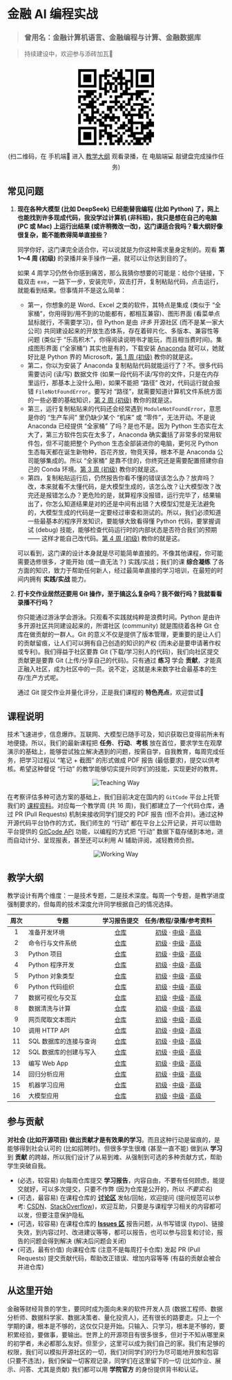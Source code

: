 # 金融 AI 编程实战

> ### 曾用名：金融计算机语言、金融编程与计算、金融数据库

> 持续建设中，欢迎参与添砖加瓦🌹

<p align="center">
<img src="images/cueb-ftlab-courses-qr-code.jpg" alt="扫二维码" width=200 />
</br>
(扫二维码，在 手机端📱 进入
<a href="#教学大纲">教学大纲</a>
观看录播，在 电脑端💻 敲键盘完成操作任务)
</p>

## 常见问题

1. **现在各种大模型 (比如 DeepSeek) 已经能替我编程 (比如 Python) 了，网上也能找到许多现成代码，我没学过计算机 (非科班)，我只是想在自己的电脑 (PC 或 Mac) 上运行出结果 (或许稍微改一改)，这门课适合我吗？看大纲好像很复杂，能不能教得简单直接些？**

    同学你好，这门课完全适合你，可以说就是为你这种需求量身定制的。观看 **第 1～4 周 (初级)** 的录播并亲手操作一遍，就可以让你达到目的了。

    如果 4 周学习仍然令你感到痛苦，那么我猜你想要的可能是：给你个链接，下载双击 `exe`，一路下一步，安装完毕，双击打开，复制粘贴代码，点击运行，就能看到结果。但事情并不是这么简单：

    - 第一，你想象的是 Word、Excel 之类的软件，其特点是集成 (类似于 “全家桶”，你用得到/用不到的功能都有，都相互兼容)、图形界面 (看菜单点鼠标就行，不需要学习)，但 Python 是由 *许多* 开源社区 (而不是某一家大公司) 共同建设起来的开放生态体系，存在着碎片化、多版本、兼容性等问题 (类似于 “乐高积木”，你得阅读说明书才能玩，而且相当费时间)。集成图形界面 (“全家桶”) 其实也是有的，下载安装 [Anaconda](https://www.anaconda.com/download/success) 就可以，她就好比是 Python 界的 Microsoft，[第 1 周 (初级)](https://gitcode.com/cueb-fintech/courses/blob/main/01-beginner/01.tutorial.md) 教你的就是这。
    - 第二，你以为安装了 Anaconda 复制粘贴代码就能运行了？不。很多代码需要访问 (读/写) 数据文件 (如果一段代码不读/写你的文件，只是在内存里运行，那基本上没什么用)，如果不能把 “路径” 改对，代码运行就会报错 `FileNotFoundError`。要写对 “路径”，就需要知道计算机文件系统方面的一些必要的基础知识，[第 2 周 (初级)](https://gitcode.com/cueb-fintech/courses/blob/main/01-beginner/02.tutorial.md) 教你的就是这。
    - 第三，运行复制粘贴来的代码还会经常遇到 `ModuleNotFoundError`，意思是你的 “生产车间” 里仍缺少某个 “机床” 或 “零件”，无法开动。不是说 Anaconda 已经提供 “全家桶” 了吗？是也不是。因为 Python 生态实在太大了，第三方软件包实在太多了，Anaconda 确实囊括了非常多的常用软件包，但不可能把整个 Python 生态全部装进你的电脑，更何况 Python 生态每天都在诞生新物种，百花齐放，物竞天择，根本不是 Anaconda 公司能够集成的。所以 “全家桶” 是靠不住的，你终究还是需要配置搭建你自己的 Conda 环境。[第 3 周 (初级)](https://gitcode.com/cueb-fintech/courses/blob/main/01-beginner/03.tutorial.md) 教你的就是这。
    - 第四，复制粘贴运行后，仍然报告你看不懂的错误该怎么办？放弃吗？改，本来就看不太懂代码，是大模型生成的，该怎么改？让大模型改？改完还是报错怎么办？更危险的是，就算程序没报错，运行完毕了，结果输出了，你怎么知道结果是对的还是中间有出错？大模型幻觉是无法避免的，大模型生成的代码是一定要经过审查和测试的。所以，我们必须知道一些最基本的程序开发知识，要能够大致看得懂 Python 代码，要掌握调试 (debug) 技能，能够检查代码运行时的内部状态是否符合我们的预期 —— 这样才能自己改代码。[第 4 周 (初级)](https://gitcode.com/cueb-fintech/courses/blob/main/01-beginner/04.tutorial.md) 教你的就是这。

    可以看到，这门课的设计本身就是尽可能简单直接的。不像其他课程，你可能需要选修很多，才能开始 (或一直无法？) 实践/实战；我们的课 **综合凝练** 了各方面的知识，致力于帮助任何新人，经过最简单直接的学习培训，在最短的时间内拥有 **实践/实战** 能力。

1. **打卡交作业居然还要用 Git 操作，至于搞这么复杂吗？我不做行吗？我就看看录播不行吗？**

    你只能通过游泳学会游泳。只观看不实践就纯粹是浪费时间。Python 是由许多开源社区共同建设起来的，所谓社区 (community) 就是围绕着各种 Git 仓库在做贡献的一群人。Git 的意义不仅是提供了版本管理，更重要的是让人们的贡献留痕，让人们可以拥有自己创造的知识的产权 (而未必是要申请著作权或专利)。我们得益于社区要靠 Git (下载/学习别人的代码)，我们向社区提交贡献更是要靠 Git (上传/分享自己的代码)。只有通过 **练习** 学会 **贡献**，才能真正融入社区，成为社区中的一员。说不定，这就是未来数字社会最基本的生存/生产方式呢。

    通过 Git 提交作业并量化评分，正是我们课程的 **特色亮点**，欢迎尝试🌹

## 课程说明

技术飞速进步，信息爆炸。互联网、大模型已随手可及，知识获取已变得前所未有地便捷。所以，我们的最新课程把 **任务**、**行动**、**考核** 放在首位，要求学生在观摩演示的基础上，能够尝试独立解决遇到的问题，按需自学，自我教育，每周完成任务，把学习过程以 “笔记 + 截图” 的形式做成 PDF 报告 (最低要求)，提交以供考核。希望这种督促 “行动” 的教学能够切实提升同学们的技能，实现更好的教育。

<p align="center"><img src="images/teaching.drawio.svg" alt="Teaching Way" /></p>

在考察评估多种可选方案的基础上，我们目前决定在国内的 `GitCode` 平台上托管我们的 [课程资料](https://gitcode.com/cueb-fintech/courses)。对应每一个教学周 (共 16 周)，我们都建立了一个代码仓库，通过 PR (Pull Requests) 机制来接收同学们提交的 PDF 报告 (但不合并)。通过这种开源代码平台协作的方式，我们师生的 “行动” 都在平台上公开记录，并可以借助平台提供的 [GitCode API](https://docs.gitcode.com/docs/apis) 功能，以编程的方式把 “行动” 数据下载存储到本地，进而自动计分、呈现报表，甚至还可以利用 AI 辅助评阅，减轻教师负担。

<p align="center"><img src="images/working.drawio.svg" alt="Working Way" /></p>

## 教学大纲

教学设计有两个维度：一是技术专题，二是技术深度。每周一个专题，是教学进度强制要求的，但每周的技术深度允许同学根据自己的情况选择。

|周次|专题|学习报告提交|任务/教程/录播/参考资料|
|:--:|---|:----:|:------:|
|1|准备开发环境|[仓库](https://gitcode.com/cueb-fintech/week01/pulls)|[初级](01-beginner/01.tutorial.md) · [中级]() · [高级]()|
|2|命令行与文件系统|[仓库](https://gitcode.com/cueb-fintech/week02/pulls)|[初级](01-beginner/02.tutorial.md) · [中级]() · [高级]()|
|3|Python 项目|[仓库](https://gitcode.com/cueb-fintech/week03/pulls)|[初级](01-beginner/03.tutorial.md) · [中级]() · [高级]()|
|4|Python 程序开发|[仓库](https://gitcode.com/cueb-fintech/week04/pulls)|[初级](01-beginner/04.tutorial.md) · [中级]() · [高级]()|
|5|Python 对象类型|[仓库](https://gitcode.com/cueb-fintech/week05/pulls)|[初级](01-beginner/05.tutorial.md) · [中级]() · [高级]()|
|6|Python 代码组织|[仓库](https://gitcode.com/cueb-fintech/week06/pulls)|[初级](01-beginner/06.tutorial.md) · [中级]() · [高级]()|
|7|数据可视化与交互|[仓库](https://gitcode.com/cueb-fintech/week07/pulls)|[初级](01-beginner/07.tutorial.md) · [中级]() · [高级]()|
|8|数据清洗与计算|[仓库](https://gitcode.com/cueb-fintech/week08/pulls)|[初级](01-beginner/08.tutorial.md) · [中级]() · [高级]()|
|9|网页爬取文本图片|[仓库](https://gitcode.com/cueb-fintech/week09/pulls)|[初级](01-beginner/09.tutorial.md) · [中级]() · [高级]()|
|10|调用 HTTP API|[仓库](https://gitcode.com/cueb-fintech/week10/pulls)|[初级](01-beginner/10.tutorial.md) · [中级]() · [高级]()|
|11|SQL 数据库的连接与查询|[仓库](https://gitcode.com/cueb-fintech/week11/pulls)|[初级](01-beginner/11.tutorial.md) · [中级]() · [高级]()|
|12|SQL 数据库的创建与写入|[仓库](https://gitcode.com/cueb-fintech/week12/pulls)|[初级](01-beginner/12.tutorial.md) · [中级]() · [高级]()|
|13|编写 Web App|[仓库](https://gitcode.com/cueb-fintech/week13/pulls)|[初级](01-beginner/13.tutorial.md) · [中级]() · [高级]()|
|14|回归分析应用|[仓库](https://gitcode.com/cueb-fintech/week14/pulls)|[初级](01-beginner/14.tutorial.md) · [中级]() · [高级]()|
|15|机器学习应用|[仓库](https://gitcode.com/cueb-fintech/week15/pulls)|[初级](01-beginner/15.tutorial.md) · [中级]() · [高级]()|
|16|大模型应用|[仓库](https://gitcode.com/cueb-fintech/week16/pulls)|[初级](01-beginner/16.tutorial.md) · [中级]() · [高级]()|

## 参与贡献

**对社会 (比如开源项目) 做出贡献才是有效果的学习**。而且这种行动是留痕的，是能够得到社会认可的 (比如招聘时)。但很多学生很难 (甚至一直不能) 做到从 **学习** 到 **贡献** 的跨越，所以我们设计了从易到难、从强制到可选的多种贡献方式，帮助学生突破自我。

- (必选，较容易) 向每周仓库提交 **学习报告**，内容自由，不要有任何顾虑，能提交就好，可以多次提交，只要不作弊 (因为仓库是公开的，所以 _不要实名_)
- (可选，最容易) 在课程仓库的 [**讨论区**](https://gitcode.com/cueb-fintech/courses/discussion) 发帖/回帖，欢迎提问 (提问规范可以参考: [CSDN](https://bbs.csdn.net/topics/603291003)、[StackOverflow](https://stackoverflow.com/help/how-to-ask))，欢迎互助，只要是与课程学习相关的内容都可以发，但要注意保护隐私
- (可选，较容易) 在课程仓库的 [**Issues 区**](https://gitcode.com/cueb-fintech/courses/issues) 报告问题，从书写错误 (typo)、链接失效，到内容过时、改进建议等等，都可以报告，也可以参与回复和讨论，报告的问题会得到解决 (解决后问题会关闭)
- (可选，最有价值) 向课程仓库 (注意不是每周打卡仓库) 发起 PR (Pull Requests) 提交贡献代码，帮助改正错误、增加内容等等 (有益的贡献会被合并进仓库)

## 从这里开始

金融等财经背景的学生，要同时成为面向未来的软件开发人员 (数据工程师、数据分析师、数据科学家、数据决策者、量化投资人)，还有很长的路要走。只上一个学期的课，根本是不够的，这仅仅只是开始。只输入、只学习，根本是不够的，要积累经验，要做事，要输出。世界上的开源项目有很多很多，但对于不知从哪里来的初学者，未必都那么友好。但至少，这里可以成为我们自己的家。我们有足够的权限，我们可以模拟开源社区的一切，我们对同学们的行为尽可能地开放和包容 (只要不违法)，我们保留一切客观记录，同学们在这里留下的一切 (比如作业、展示、问答、尤其是贡献) 我们都可以用 **学院官方** 的身份提供背书和认证。
